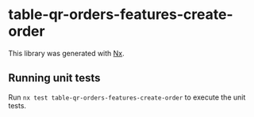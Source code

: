 # table-qr-orders-features-create-order

This library was generated with [Nx](https://nx.dev).

## Running unit tests

Run `nx test table-qr-orders-features-create-order` to execute the unit tests.
